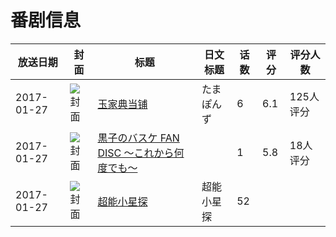 # 番剧信息

|放送日期|封面|标题|日文标题|话数|评分|评分人数|
|---|---|---|---|---|---|---|
|2017-01-27|![封面](https://lain.bgm.tv/pic/cover/c/c9/82/205331_13ft1.jpg)|[玉家典当铺](https://bangumi.tv/subject/205331)|たまぽんず|6|6.1|125人评分|
|2017-01-27|![封面](https://lain.bgm.tv/pic/cover/c/5d/7e/208457_0erxC.jpg)|[黒子のバスケ FAN DISC ～これから何度でも～](https://bangumi.tv/subject/208457)||1|5.8|18人评分|
|2017-01-27|![封面](https://lain.bgm.tv/pic/cover/c/ba/af/229065_DN9De.jpg)|[超能小星探](https://bangumi.tv/subject/229065)|超能小星探|52|||
